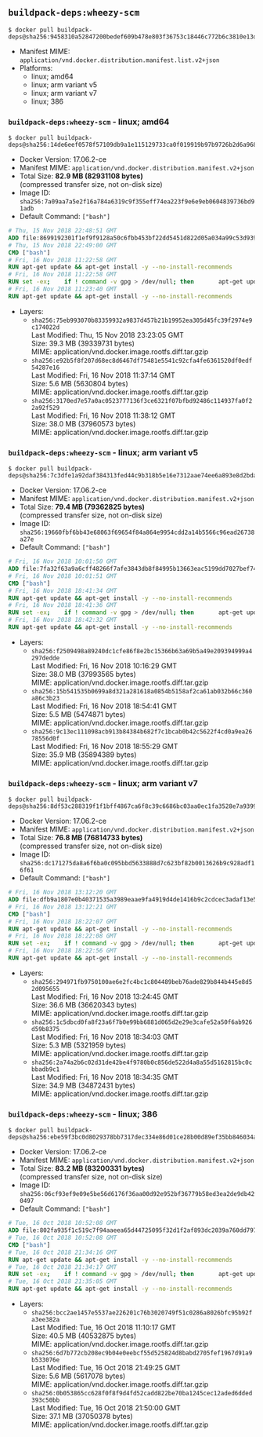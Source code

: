 ## `buildpack-deps:wheezy-scm`

```console
$ docker pull buildpack-deps@sha256:9458310a52847200bedef609b478e803f36753c18446c772b6c3810e13d9b5a9
```

-	Manifest MIME: `application/vnd.docker.distribution.manifest.list.v2+json`
-	Platforms:
	-	linux; amd64
	-	linux; arm variant v5
	-	linux; arm variant v7
	-	linux; 386

### `buildpack-deps:wheezy-scm` - linux; amd64

```console
$ docker pull buildpack-deps@sha256:14de6eef0578f57109db9a1e115129733ca0f019919b97b9726b2d6a968d91e7
```

-	Docker Version: 17.06.2-ce
-	Manifest MIME: `application/vnd.docker.distribution.manifest.v2+json`
-	Total Size: **82.9 MB (82931108 bytes)**  
	(compressed transfer size, not on-disk size)
-	Image ID: `sha256:7a09aa7a5e2f16a784a6319c9f355eff74ea223f9e6e9eb0604839736bd91adb`
-	Default Command: `["bash"]`

```dockerfile
# Thu, 15 Nov 2018 22:48:51 GMT
ADD file:8699192301f1ef9f9128a50c6fbb453bf22dd5451d822d05a034a99c53d93921 in / 
# Thu, 15 Nov 2018 22:49:00 GMT
CMD ["bash"]
# Fri, 16 Nov 2018 11:22:58 GMT
RUN apt-get update && apt-get install -y --no-install-recommends 		ca-certificates 		curl 		netbase 		wget 	&& rm -rf /var/lib/apt/lists/*
# Fri, 16 Nov 2018 11:22:58 GMT
RUN set -ex; 	if ! command -v gpg > /dev/null; then 		apt-get update; 		apt-get install -y --no-install-recommends 			gnupg 			dirmngr 		; 		rm -rf /var/lib/apt/lists/*; 	fi
# Fri, 16 Nov 2018 11:23:40 GMT
RUN apt-get update && apt-get install -y --no-install-recommends 		bzr 		git 		mercurial 		openssh-client 		subversion 				procps 	&& rm -rf /var/lib/apt/lists/*
```

-	Layers:
	-	`sha256:75eb993070b83359932a9837d457b21b19952ea305d45fc39f2974e9c174022d`  
		Last Modified: Thu, 15 Nov 2018 23:23:05 GMT  
		Size: 39.3 MB (39339731 bytes)  
		MIME: application/vnd.docker.image.rootfs.diff.tar.gzip
	-	`sha256:e92b5f8f207d68ec8d6467df75481e5541c92cfa4fe6361520df0edf54287e16`  
		Last Modified: Fri, 16 Nov 2018 11:37:14 GMT  
		Size: 5.6 MB (5630804 bytes)  
		MIME: application/vnd.docker.image.rootfs.diff.tar.gzip
	-	`sha256:3170ed7e57a0ac0523777136f3ce6321f07bfbd92486c114937fa0f22a92f529`  
		Last Modified: Fri, 16 Nov 2018 11:38:12 GMT  
		Size: 38.0 MB (37960573 bytes)  
		MIME: application/vnd.docker.image.rootfs.diff.tar.gzip

### `buildpack-deps:wheezy-scm` - linux; arm variant v5

```console
$ docker pull buildpack-deps@sha256:7c3dfe1a92daf384313fed44c9b318b5e16e7312aae74ee6a893e8d2bdab7c6d
```

-	Docker Version: 17.06.2-ce
-	Manifest MIME: `application/vnd.docker.distribution.manifest.v2+json`
-	Total Size: **79.4 MB (79362825 bytes)**  
	(compressed transfer size, not on-disk size)
-	Image ID: `sha256:19660fbf6bb43e68063f69654f84a864e9954cdd2a14b5566c96ead26738a27e`
-	Default Command: `["bash"]`

```dockerfile
# Fri, 16 Nov 2018 10:01:50 GMT
ADD file:7fa32f63a9a6cff48266f7afe3843db8f84995b13663eac5199dd7027bef743c in / 
# Fri, 16 Nov 2018 10:01:51 GMT
CMD ["bash"]
# Fri, 16 Nov 2018 18:41:34 GMT
RUN apt-get update && apt-get install -y --no-install-recommends 		ca-certificates 		curl 		netbase 		wget 	&& rm -rf /var/lib/apt/lists/*
# Fri, 16 Nov 2018 18:41:36 GMT
RUN set -ex; 	if ! command -v gpg > /dev/null; then 		apt-get update; 		apt-get install -y --no-install-recommends 			gnupg 			dirmngr 		; 		rm -rf /var/lib/apt/lists/*; 	fi
# Fri, 16 Nov 2018 18:42:32 GMT
RUN apt-get update && apt-get install -y --no-install-recommends 		bzr 		git 		mercurial 		openssh-client 		subversion 				procps 	&& rm -rf /var/lib/apt/lists/*
```

-	Layers:
	-	`sha256:f2509498a89240dc1cfe86f8e2bc15366b63a69b5a49e209394999a4297dedde`  
		Last Modified: Fri, 16 Nov 2018 10:16:29 GMT  
		Size: 38.0 MB (37993565 bytes)  
		MIME: application/vnd.docker.image.rootfs.diff.tar.gzip
	-	`sha256:15b541535b0699a8d321a281618a0854b5158af2ca61ab032b66c360a86c3b23`  
		Last Modified: Fri, 16 Nov 2018 18:54:41 GMT  
		Size: 5.5 MB (5474871 bytes)  
		MIME: application/vnd.docker.image.rootfs.diff.tar.gzip
	-	`sha256:9c13ec111098acb913b84384b682f7c1bcab0b42c5622f4cd0a9ea2678556d0f`  
		Last Modified: Fri, 16 Nov 2018 18:55:29 GMT  
		Size: 35.9 MB (35894389 bytes)  
		MIME: application/vnd.docker.image.rootfs.diff.tar.gzip

### `buildpack-deps:wheezy-scm` - linux; arm variant v7

```console
$ docker pull buildpack-deps@sha256:8df53c288319f1f1bff4867ca6f8c39c6686bc03aa0ec1fa3528e7a9399c947b
```

-	Docker Version: 17.06.2-ce
-	Manifest MIME: `application/vnd.docker.distribution.manifest.v2+json`
-	Total Size: **76.8 MB (76814733 bytes)**  
	(compressed transfer size, not on-disk size)
-	Image ID: `sha256:dc171275da8a6f6ba0c095bbd5633888d7c623bf82b0013626b9c928adf16f61`
-	Default Command: `["bash"]`

```dockerfile
# Fri, 16 Nov 2018 13:12:20 GMT
ADD file:dfb9a1807e0b40371535a3989eaae9fa4919d4de1416b9c2cdcec3adaf13e53e in / 
# Fri, 16 Nov 2018 13:12:21 GMT
CMD ["bash"]
# Fri, 16 Nov 2018 18:22:07 GMT
RUN apt-get update && apt-get install -y --no-install-recommends 		ca-certificates 		curl 		netbase 		wget 	&& rm -rf /var/lib/apt/lists/*
# Fri, 16 Nov 2018 18:22:08 GMT
RUN set -ex; 	if ! command -v gpg > /dev/null; then 		apt-get update; 		apt-get install -y --no-install-recommends 			gnupg 			dirmngr 		; 		rm -rf /var/lib/apt/lists/*; 	fi
# Fri, 16 Nov 2018 18:22:56 GMT
RUN apt-get update && apt-get install -y --no-install-recommends 		bzr 		git 		mercurial 		openssh-client 		subversion 				procps 	&& rm -rf /var/lib/apt/lists/*
```

-	Layers:
	-	`sha256:294971fb9750100ae6e2fc4bc1c804489beb76ade829b844b445e8d52d095655`  
		Last Modified: Fri, 16 Nov 2018 13:24:45 GMT  
		Size: 36.6 MB (36620343 bytes)  
		MIME: application/vnd.docker.image.rootfs.diff.tar.gzip
	-	`sha256:1c5dbcd0fa8f23a6f7b0e99bb6881d065d2e29e3cafe52a50f6ab926d59b8375`  
		Last Modified: Fri, 16 Nov 2018 18:34:03 GMT  
		Size: 5.3 MB (5321959 bytes)  
		MIME: application/vnd.docker.image.rootfs.diff.tar.gzip
	-	`sha256:2a74a2b6c02d31de42be4f9780b0c856de522d4a8a55d5162815bc0cbbadb9c1`  
		Last Modified: Fri, 16 Nov 2018 18:34:35 GMT  
		Size: 34.9 MB (34872431 bytes)  
		MIME: application/vnd.docker.image.rootfs.diff.tar.gzip

### `buildpack-deps:wheezy-scm` - linux; 386

```console
$ docker pull buildpack-deps@sha256:ebe59f3bc0d8029378bb7317dec334e86d01ce28b00d89ef35bb846034a2f954
```

-	Docker Version: 17.06.2-ce
-	Manifest MIME: `application/vnd.docker.distribution.manifest.v2+json`
-	Total Size: **83.2 MB (83200331 bytes)**  
	(compressed transfer size, not on-disk size)
-	Image ID: `sha256:06cf93ef9e09e5be56d6176f36aa00d92e952bf36779b58ed3ea2de9db420497`
-	Default Command: `["bash"]`

```dockerfile
# Tue, 16 Oct 2018 10:52:08 GMT
ADD file:802fa935f1c519c7f94aaeea65d44725095f32d1f2af893dc2039a760dd79742 in / 
# Tue, 16 Oct 2018 10:52:08 GMT
CMD ["bash"]
# Tue, 16 Oct 2018 21:34:16 GMT
RUN apt-get update && apt-get install -y --no-install-recommends 		ca-certificates 		curl 		netbase 		wget 	&& rm -rf /var/lib/apt/lists/*
# Tue, 16 Oct 2018 21:34:17 GMT
RUN set -ex; 	if ! command -v gpg > /dev/null; then 		apt-get update; 		apt-get install -y --no-install-recommends 			gnupg 			dirmngr 		; 		rm -rf /var/lib/apt/lists/*; 	fi
# Tue, 16 Oct 2018 21:35:05 GMT
RUN apt-get update && apt-get install -y --no-install-recommends 		bzr 		git 		mercurial 		openssh-client 		subversion 				procps 	&& rm -rf /var/lib/apt/lists/*
```

-	Layers:
	-	`sha256:bcc2ae1457e5537ae226201c76b3020749f51c0286a8026bfc95b92fa3ee382a`  
		Last Modified: Tue, 16 Oct 2018 11:10:17 GMT  
		Size: 40.5 MB (40532875 bytes)  
		MIME: application/vnd.docker.image.rootfs.diff.tar.gzip
	-	`sha256:6d7b772cb208ec9b04e0eebcf55d525824d8babd2705fef1967d91a9b533076e`  
		Last Modified: Tue, 16 Oct 2018 21:49:25 GMT  
		Size: 5.6 MB (5617078 bytes)  
		MIME: application/vnd.docker.image.rootfs.diff.tar.gzip
	-	`sha256:0b053865cc628f0f8f9d4fd52cadd822be70ba1245cec12aded6dded393c50bb`  
		Last Modified: Tue, 16 Oct 2018 21:50:00 GMT  
		Size: 37.1 MB (37050378 bytes)  
		MIME: application/vnd.docker.image.rootfs.diff.tar.gzip
